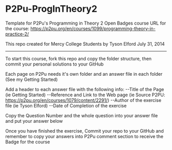 P2Pu-ProgInTheory2
==================

Template for P2Pu's Programming in Theory 2 Open Badges course
URL for the course: https://p2pu.org/en/courses/1099/programming-theory-in-practice-2/

This repo created for Mercy College Students by Tyson Elford
July 31, 2014


****************************
To start this course, fork this repo and copy the folder structure, then commit your personal solutions to your GitHub

Each page on P2Pu needs it's own folder and an answer file in each folder (See my Getting Started)

Add a header to each answer file with the following info:
--Title of the Page (ie Getting Started)
--Reference and Link to the Web page (ie Source P2PU: https://p2pu.org/en/courses/1079/content/2291/)
--Author of the exercise file (ie Tyson Elford)
--Date of Completion of the exercise

Copy the Question Number and the whole question into your answer file and put your answer below

Once you have finished the exercise, Commit your repo to your GitHub and remember to copy your answers into P2Pu comment section to receive the Badge for the course
